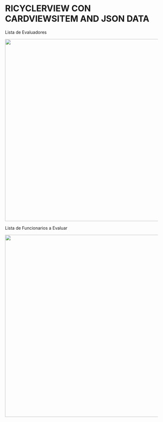 # RICYCLERVIEW CON CARDVIEWSITEM AND JSON DATA

Lista de Evaluadores

<img src="https://user-images.githubusercontent.com/68710846/146620388-f0a83104-7622-4615-b27a-1f266ea0a8f5.png" alt="" height="600" />

Lista de Funcionarios a Evaluar

<img src="https://user-images.githubusercontent.com/68710846/146620425-69995192-a390-4171-b8e9-8a0bfe6914dd.png" alt="" height="600" />

